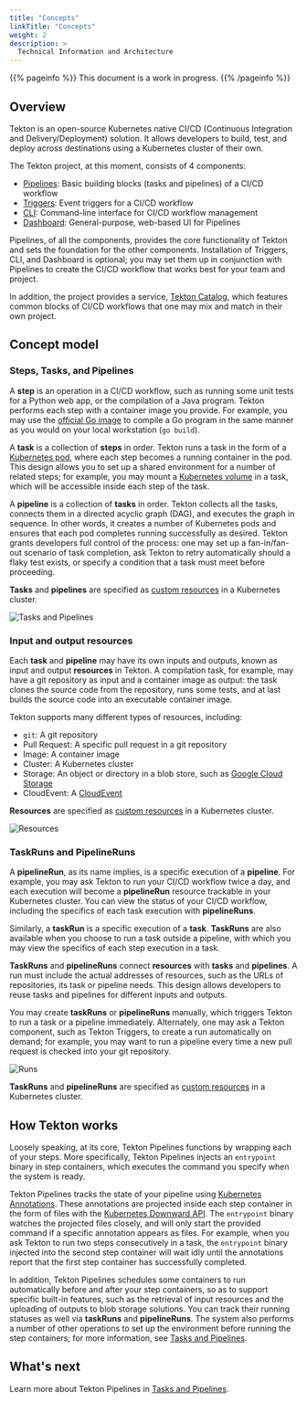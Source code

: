```yaml
---
title: "Concepts"
linkTitle: "Concepts"
weight: 2
description: >
  Technical Information and Architecture 
---
```


{{% pageinfo %}}
This document is a work in progress.
{{% /pageinfo %}}

## Overview

Tekton is an open-source Kubernetes native CI/CD (Continuous Integration and
Delivery/Deployment) solution. It allows developers to build, test, and
deploy across destinations using a Kubernetes cluster of their own.

The Tekton project, at this moment, consists of 4 components:

* [Pipelines](/docs/pipelines): Basic building blocks (tasks and pipelines) of a CI/CD workflow
* [Triggers](/docs/triggers): Event triggers for a CI/CD workflow
* [CLI](/docs/cli): Command-line interface for CI/CD workflow management
* [Dashboard](/docs/dashboard): General-purpose, web-based UI for Pipelines

Pipelines, of all the components, provides the core functionality of
Tekton and sets the foundation for the other components. Installation of
Triggers, CLI, and Dashboard is optional; you may set them up in conjunction
with Pipelines to create the CI/CD workflow that works best for your team
and project.

In addition, the project provides a service, [Tekton Catalog](/docs/catalog),
which features common blocks of CI/CD workflows that one may mix and match
in their own project.

## Concept model

### Steps, Tasks, and Pipelines

A **step** is an operation in a CI/CD workflow, such as running some unit tests
for a Python web app, or the compilation of a Java program. Tekton performs
each step with a container image you provide. For example, you may use the
[official Go image](https://hub.docker.com/_/golang) to compile a Go program
in the same manner as you would on your local workstation (`go build`).

A **task** is a collection of **steps** in order. Tekton runs a task in
the form of a [Kubernetes pod](https://kubernetes.io/docs/concepts/workloads/pods/pod-overview/),
where each step becomes a running container in the pod. This design allows you
to set up a shared environment for a number of related steps; for example,
you may mount a [Kubernetes volume](https://kubernetes.io/docs/concepts/storage/volumes/)
in a task, which will be accessible inside each step of the task.

A **pipeline** is a collection of **tasks** in order. Tekton collects all the
tasks, connects them in a directed acyclic graph (DAG), and executes the graph
in sequence. In other words, it creates a number of Kubernetes pods and
ensures that each pod completes running successfully as desired. Tekton grants
developers full control of the process: one may set up a fan-in/fan-out
scenario of task completion, ask Tekton to retry automatically should
a flaky test exists, or specify a condition that a task must meet before
proceeding.

**Tasks** and **pipelines** are specified as [custom resources](https://kubernetes.io/docs/concepts/extend-kubernetes/api-extension/custom-resources/)
in a Kubernetes cluster.

![Tasks and Pipelines](concept-tasks-pipelines.png)

### Input and output resources

Each **task** and **pipeline** may have its own inputs and outputs, known as
input and output **resources** in Tekton. A compilation task, for example, may
have a git repository as input and a container image as output: the task
clones the source code from the repository, runs some tests, and at last
builds the source code into an executable container image.

Tekton supports many different types of resources, including:

* `git`: A git repository
* Pull Request: A specific pull request in a git repository
* Image: A container image
* Cluster: A Kubernetes cluster
* Storage: An object or directory in a blob store, such as [Google Cloud Storage](https://cloud.google.com/storage)
* CloudEvent: A [CloudEvent](https://cloudevents.io)

**Resources** are specified as [custom resources](https://kubernetes.io/docs/concepts/extend-kubernetes/api-extension/custom-resources/)
in a Kubernetes cluster.

![Resources](concept-resources.png)

### TaskRuns and PipelineRuns

A **pipelineRun**, as its name implies, is a specific execution of a **pipeline**.
For example, you may ask Tekton to run your CI/CD workflow twice a day, and
each execution will become a **pipelineRun** resource trackable in your
Kubernetes cluster. You can view the status of your CI/CD workflow, including
the specifics of each task execution with **pipelineRuns**.

Similarly, a **taskRun** is a specific execution of a **task**. **TaskRuns**
are also available when you choose to run a task outside a pipeline, with
which you may view the specifics of each step execution in a task.

**TaskRuns** and **pipelineRuns** connect **resources** with **tasks** and
**pipelines**. A run must include the actual addresses of resources, such as
the URLs of repositories, its task or pipeline needs. This design allows
developers to reuse tasks and pipelines for different inputs and outputs.

You may create **taskRuns** or **pipelineRuns** manually, which triggers
Tekton to run a task or a pipeline immediately. Alternately, one may ask a
Tekton component, such as Tekton Triggers, to create a run automatically on
demand; for example, you may want to run a pipeline every time a new pull
request is checked into your git repository.

![Runs](concept-runs.png)

**TaskRuns** and **pipelineRuns** are specified as [custom resources](https://kubernetes.io/docs/concepts/extend-kubernetes/api-extension/custom-resources/)
in a Kubernetes cluster.

## How Tekton works

Loosely speaking, at its core, Tekton Pipelines functions by wrapping each
of your steps. More specifically, Tekton Pipelines injects an `entrypoint`
binary in step containers, which executes the command you specify when
the system is ready.

Tekton Pipelines tracks the state of your pipeline using
[Kubernetes Annotations](https://kubernetes.io/docs/concepts/overview/working-with-objects/annotations/).
These annotations are projected inside each step container in the form
of files with the
[Kubernetes Downward API](https://kubernetes.io/docs/tasks/inject-data-application/downward-api-volume-expose-pod-information/#the-downward-api).
The `entrypoint` binary watches the projected files closely, and will only
start the provided command if a specific annotation appears as files. For
example, when you ask Tekton to run two steps consecutively in a task,
the `entrypoint` binary injected into the second step container will
wait idly until the annotations report that the first step container
has successfully completed.

In addition, Tekton Pipelines schedules some containers to run automatically
before and after your step containers, so as to support specific built-in
features, such as the retrieval of input resources and the uploading of
outputs to blob storage solutions. You can track their running statuses as
well via **taskRuns** and **pipelineRuns**. The system also performs a number
of other operations to set up the environment before running the step
containers; for more information, see [Tasks and Pipelines](/docs/pipelines).

## What's next

Learn more about Tekton Pipelines in [Tasks and Pipelines](/docs/pipelines).
